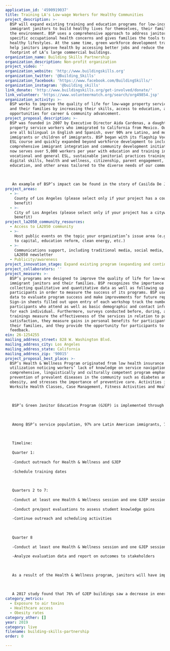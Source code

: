 ```yaml
---
application_id: '4590919037'
title: Training LA's Low-wage Workers for Healthy Communities
project_description: >-
  BSP will expand existing training and education programs for low-income,
  immigrant janitors to build healthy lives for themselves, their families, and
  the environment. BSP uses a comprehensive approach to address janitors’
  specific occupational health concerns and gives families the tools to create
  healthy lifestyles. At the same time, green workforce development trainings
  help janitors improve health by accessing better jobs and reduce the carbon
  footprint of LA’s large commercial buildings.
organization_name: Building Skills Partnership
organization_description: Non-profit organization
project_video: ''
organization_website: 'http://www.buildingskills.org'
organization_twitter: '@Building_Skills'
organization_facebook: 'https://www.facebook.com/BuildingSkills/'
organization_instagram: '@building_skills'
link_donate: 'http://www.buildingskills.org/get-involved/donate/'
link_volunteer: 'https://www.volunteermatch.org/search/org49854.jsp'
organization_activity: >-
  BSP works to improve the quality of life for low-wage property service workers
  and their families by increasing their skills, access to education, and
  opportunities for career & community advancement.
project_proposal_description: >-
  BSP was founded in 2007 by Executive Director Aida Cardenas, a daughter of
  property service workers who immigrated to California from Mexico. Our staff
  are all bilingual in English and Spanish, over 90% are Latino, and most are
  immigrants or children of immigrants. BSP began with its flagship Vocational
  ESL course and quickly expanded beyond workforce development to include
  comprehensive immigrant integration and community development initiatives. BSP
  now serves over 5,000 workers per year with education and training in
  vocational and general ESL, sustainable janitorial practices trainings,
  digital skills, health and wellness, citizenship, parent engagement, financial
  education, and other areas tailored to the diverse needs of our community. 
   
   
   
   An example of BSP’s impact can be found in the story of Casilda De Jesus, who graduated from the GJEP program. De Jesus recalled coworkers sneaking Ajax to the worksite until they were discovered by supervisors. “Having a better understanding of green concepts helps janitors buy into green practices”, De Jesus said through an interpreter. The use of cleaning products that have a recognized environmental seal helps buildings receive points toward their LEED certification. De Jesus claims the switch to green cleaning detergents has alleviated her asthma symptoms. Furthermore, De Jesus and other janitors have brought what they learned home about composting, energy and water conservation. De Jesus now unplugs her TV, radio and other appliances when she’s not using them, recognizing that as, “energy vampires,” they are still draining power. She urges her neighbors to report water leaks to their apartment manager.
project_areas:
  - >-
    County of Los Angeles (please select only if your project has a countywide
    benefit)
  - >-
    City of Los Angeles (please select only if your project has a citywide
    benefit)
project_la2050_community_resources:
  - Access to LA2050 community
  - >-
    Host public events on the topic your organization’s issue area (e.g. access
    to capital, education reform, clean energy, etc.) 
  - >-
    Communications support, including traditional media, social media, and
    LA2050 newsletter
  - Publicity/awareness
project_innovation_stage: Expand existing program (expanding and continuing ongoing successful projects)
project_collaborators: ''
project_measure: >-
  BSP’s programs are designed to improve the quality of life for low-wage,
  immigrant janitors and their families. BSP recognizes the importance of
  collecting qualitative and quantitative data as well as following up with
  participants in order to measure the success of its programs. BSP uses this
  data to evaluate program success and make improvements for future replication.
  Sign-in sheets filled out upon entry of each workshop track the number of
  participants who attend as well as basic demographic and contact information
  for each individual. Furthermore, surveys conducted before, during, and after
  trainings measure the effectiveness of the services in relation to participant
  satisfaction, they measure gains in personal benefits for participants and
  their families, and they provide the opportunity for participants to give
  feedback.
ein: 26-1254255
mailing_address_street: 828 W. Washington Blvd.
mailing_address_city: Los Angeles
mailing_address_state: California
mailing_address_zip: '90015'
project_proposal_best_place: >-
  BSP’s Health & Wellness Program originated from low health insurance
  utilization noticing workers’ lack of knowledge on service navigation. The
  comprehensive, linguistically and culturally competent program emphasizes
  prevention of prevalent diseases in the community such as diabetes and
  obesity, and stresses the importance of preventive care. Activities include:
  Worksite Health Classes, Case Management, Fitness Activities and Health Fairs.
   
    
   
   BSP’s Green Janitor Education Program (GJEP) is implemented through collaboration with the U.S. Green Building Council and BOMA-LA, and addresses operations and maintenance practices that enable commercial office buildings meet green performance standards while defining skills, training, and upward career ladder opportunities for workers. The program covers energy efficiency, recycling, waste management, and water conservation.
   
    
   
   Among BSP’s service population, 97% are Latin American immigrants, 70% lack basic English proficiency, less than 35% graduated high school, and with an average annual salary of $32,000, workers struggle to keep their families out of poverty. Additionally, 50% are over the age of 50, over 70% are women, and 63% of females are heads of household. Janitors have respiratory and dermatologic issues from exposure to cleaning agents, wet work, and rubber latex. They also suffer from musculoskeletal disorders resulting from awkward postures and prolonged standing, as well as mental health issues resulting from low potential for promotion, work isolation, and irregular/insufficient sleep schedules.
   
    
   
   Timeline: 
   
   Quarter 1: 
   
   -Conduct outreach for Health & Wellness and GJEP
   
   -Schedule training dates
   
   
   
   Quarters 2 to 7:
   
   -Conduct at least one Health & Wellness session and one GJEP session per quarter
   
   -Conduct pre/post evaluations to assess student knowledge gains
   
   -Continue outreach and scheduling activities
   
   
   
   Quarter 8
   
   -Conduct at least one Health & Wellness session and one GJEP session and final evaluations
   
   -Analyze evaluation data and report on outcomes to stakeholders
   
    
   
   As a result of the Health & Wellness program, janitors will have improved English language medical vocabulary, including healthcare terminology and nutrition labels. The will also have an improved ability to converse with medical practitioners. Janitors will learn how to stay healthy at work through eating healthy snacks and moderating caffeine and soft drink consumption; they will also have improved sleep schedules and reduced stress. Moreover, janitors will have improved access to online healthcare resources.
   
    
   
   A 2017 study found that 76% of GJEP buildings saw a decrease in energy and water usage, with GJEP buildings using 5.6% less energy on average. Furthermore, while standard cleaning products contain dangerous chemicals, green cleaning products keep janitors safer from respiratory and dermatological disease. Green cleaning products improve indoor air quality for janitors as well as building tenants.
category_metrics:
  - Exposure to air toxins
  - Healthcare access
  - Obesity rates
category_other: []
year: 2019
category: live
filename: building-skills-partnership
order: 0

---
```

